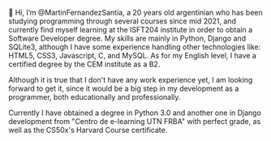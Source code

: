 👋 Hi, I’m @MartinFernandezSantia, a 20 years old argentinian who has been studying programming through several courses since mid 2021, and currently find myself learning at the ISFT204 institute in order to obtain a Software Developer degree.
My skills are mainly in Python, Django and SQLite3, although I have some experience handling other technologies like: HTML5, CSS3, Javascript, C, and MySQL.
As for my English level, I have a certified degree by the CEM institute as a B2.

Although it is true that I don't have any work experience yet, I am looking forward to get it, since it would be a big step in my development as a programmer, 
both educationally and professionally.

Currently I have obtained a degree in Python 3.0 and another one in Django development from "Centro de e-learning UTN FRBA" with perfect grade, as well as the CS50x's Harvard Course certificate.
